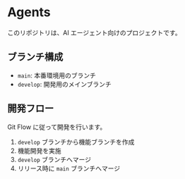 # Agents

このリポジトリは、AI エージェント向けのプロジェクトです。

## ブランチ構成

- `main`: 本番環境用のブランチ
- `develop`: 開発用のメインブランチ

## 開発フロー

Git Flow に従って開発を行います。

1. `develop` ブランチから機能ブランチを作成
2. 機能開発を実施
3. `develop` ブランチへマージ
4. リリース時に `main` ブランチへマージ